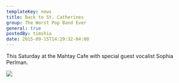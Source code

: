 ```yaml
---
templateKey: news
title: Back to St. Catherines
group: The Worst Pop Band Ever
general: true
postedBy: timshia
date: 2015-09-15T14:29:32-04:00
---
```

This Saturday at the Mahtay Cafe with special guest vocalist Sophia Perlman.

![](https://scontent-ord1-1.xx.fbcdn.net/hphotos-xla1/v/t1.0-9/10405451_10153591083631823_4180799030271732609_n.jpg?oh=f465d115e21f163681a57cce3f40fbb2&oe=56710E84)
